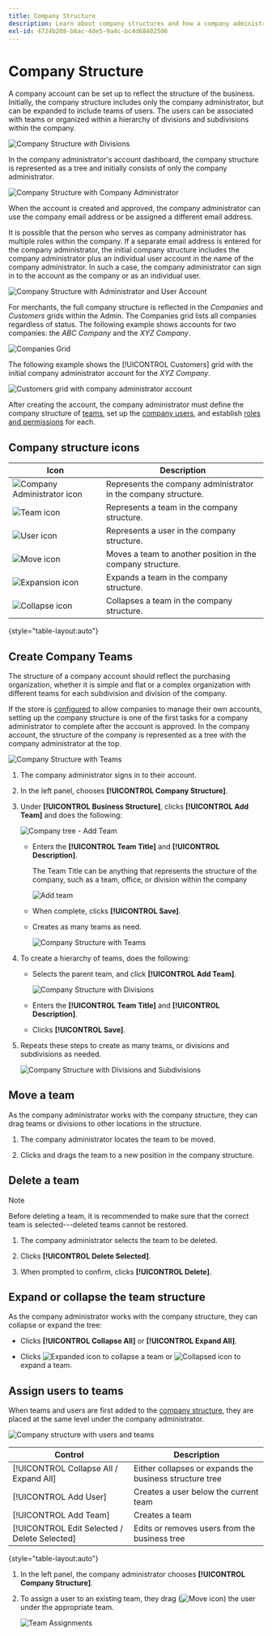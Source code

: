 ```yaml
---
title: Company Structure
description: Learn about company structures and how a company administrator can define it to support their business workflows and policies.
exl-id: 4724b208-b6ac-4de5-9a4c-bc4d68402506
---
```

# Company Structure

A company account can be set up to reflect the structure of the business. Initially, the company structure includes only the company administrator, but can be expanded to include teams of users. The users can be associated with teams or organized within a hierarchy of divisions and subdivisions within the company.

![Company Structure with Divisions](./assets/company-structure-diagram.svg)<!-- zoom -->

In the company administrator's account dashboard, the company structure is represented as a tree and initially consists of only the company administrator.

![Company Structure with Company Administrator](./assets/company-structure-tree-admin.png)<!-- zoom -->

When the account is created and approved, the company administrator can use the company email address or be assigned a different email address.

It is possible that the person who serves as company administrator has multiple roles within the company. If a separate email address is entered for the company administrator, the initial company structure includes the company administrator plus an individual user account in the name of the company administrator. In such a case, the company administrator can sign in to the account as the company or as an individual user.

![Company Structure with Administrator and User Account](./assets/company-structure-tree-admin-user.png)<!-- zoom -->

For merchants, the full company structure is reflected in the _Companies_ and _Customers_ grids within the Admin. The Companies grid lists all companies regardless of status. The following example shows accounts for two companies: the _ABC Company_ and the _XYZ Company_.

![Companies Grid](./assets/companies-grid.png)<!-- zoom -->

The following example shows the [!UICONTROL Customers] grid with the initial company administrator account for the _XYZ Company_.

![Customers grid with company administrator account](./assets/company-admin-user-account.png)<!-- zoom -->

After creating the account, the company administrator must define the company structure of [teams](account-company-structure.md), set up the [company users](account-company-users.md), and establish [roles and permissions](account-company-roles-permissions.md) for each.

## Company structure icons

| Icon | Description       |
| ---- | ----------------- |
| ![Company Administrator icon](./assets/company-icon-admin.png) | Represents the company administrator in the company structure. |
| ![Team icon](./assets/company-icon-team.png) | Represents a team in the company structure. |
| ![User icon](./assets/company-icon-user.png) | Represents a user in the company structure. |
| ![Move icon](./assets/company-icon-move.png) | Moves a team to another position in the company structure. |
| ![Expansion icon](./assets/company-icon-expand.png) | Expands a team in the company structure. |
| ![Collapse icon](./assets/company-icon-collapse.png) | Collapses a team in the company structure. |

{style="table-layout:auto"}

## Create Company Teams

The structure of a company account should reflect the purchasing organization, whether it is simple and flat or a complex organization with different teams for each subdivision and division of the company.

If the store is [configured](enable-basic-features.md) to allow companies to manage their own accounts, setting up the company structure is one of the first tasks for a company administrator to complete after the account is approved. In the company account, the structure of the company is represented as a tree with the company administrator at the top.

![Company Structure with Teams](./assets/company-structure-teams-diagram.svg)<!-- zoom -->

1. The company administrator signs in to their account.

1. In the left panel, chooses **[!UICONTROL Company Structure]**.

1. Under **[!UICONTROL Business Structure]**, clicks **[!UICONTROL Add Team]** and does the following:

   ![Company tree - Add Team](./assets/company-structure-tree-admin.png)<!-- zoom -->

   - Enters the **[!UICONTROL Team Title]** and **[!UICONTROL Description]**.

      The Team Title can be anything that represents the structure of the company, such as a team, office, or division within the company

      ![Add team](./assets/company-structure-add-team.png)<!-- zoom -->

   - When complete, clicks **[!UICONTROL Save]**.

   - Creates as many teams as need.

      ![Company Structure with Teams](./assets/company-structure-teams.png)<!-- zoom -->

1. To create a hierarchy of teams, does the following:

   - Selects the parent team, and click **[!UICONTROL Add Team]**.

      ![Company Structure with Divisions](./assets/company-structure-northwest-division.png)<!-- zoom -->

   - Enters the **[!UICONTROL Team Title]** and **[!UICONTROL Description]**.

   - Clicks **[!UICONTROL Save]**.

1. Repeats these steps to create as many teams, or divisions and subdivisions as needed.

   ![Company Structure with Divisions and Subdivisions](./assets/company-structure-divisions.png)<!-- zoom -->

## Move a team

As the company administrator works with the company structure, they can drag teams or divisions to other locations in the structure.

1. The company administrator locates the team to be moved.

1. Clicks and drags the team to a new position in the company structure.

## Delete a team

>[!NOTE]
>
>Before deleting a team, it is recommended to make sure that the correct team is selected---deleted teams cannot be restored.

1. The company administrator selects the team to be deleted.

1. Clicks **[!UICONTROL Delete Selected]**.

1. When prompted to confirm, clicks **[!UICONTROL Delete]**.

## Expand or collapse the team structure

As the company administrator works with the company structure, they can collapse or expand the tree:

- Clicks **[!UICONTROL Collapse All]** or **[!UICONTROL Expand All]**.

- Clicks ![Expanded icon](../assets/icon-display-collapse.png) to collapse a team or ![Collapsed icon](../assets/icon-display-expand.png) to expand a team.

## Assign users to teams

When teams and users are first added to the [company structure](account-company-structure.md), they are placed at the same level under the company administrator.

![Company structure with users and teams](./assets/company-users-added.png)<!-- zoom -->

|Control|Description|
|--- |--- |
|[!UICONTROL Collapse All / Expand All] |Either collapses or expands the business structure tree|
|[!UICONTROL Add User]|Creates a user below the current team|
|[!UICONTROL Add Team]|Creates a team|
|[!UICONTROL Edit Selected / Delete Selected]|Edits or removes users from the business tree|

{style="table-layout:auto"}

1. In the left panel, the company administrator chooses **[!UICONTROL Company Structure]**.

1. To assign a user to an existing team, they drag (![Move icon](../assets/icon-move.png)) the user under the appropriate team.

   ![Team Assignments](./assets/company-structure-teams-users-assigned.png)<!-- zoom -->
